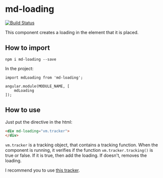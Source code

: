# md-loading

[![Build Status](https://travis-ci.com/luanrubensf/md-loading.svg?branch=master)](https://travis-ci.com/luanrubensf/md-loading)

This component creates a loading in the element that it is placed.

## How to import

```
npm i md-loading --save
```

In the project:

```
import mdLoading from 'md-loading';

angular.module(MODULE_NAME, [
    mdLoading
]);
```

## How to use


Just put the directive in the html:

```html
<div md-loading="vm.tracker">
</div>
```

```vm.tracker``` is a tracking object, that contains a tracking function.
When the component is running, it verifies if the function ```vm.tracker.tracking()``` is true or false. If it is true, then add the loading. If doesn't, removes the loading.

I recommend you to use [this tracker](https://github.com/ajoslin/angular-promise-tracker).